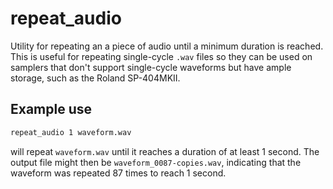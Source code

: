 repeat_audio
============

Utility for repeating an a piece of audio until a minimum duration is
reached. This is useful for repeating single-cycle `.wav` files so
they can be used on samplers that don't support single-cycle waveforms
but have ample storage, such as the Roland SP-404MKII.

Example use
------------

```bash
repeat_audio 1 waveform.wav
```

will repeat `waveform.wav` until it reaches a duration of at least 1
second. The output file might then be `waveform_0087-copies.wav`,
indicating that the waveform was repeated 87 times to reach 1 second.
